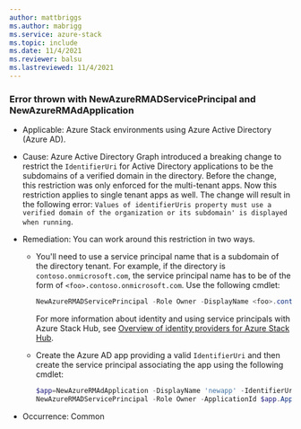 ```yaml
---
author: mattbriggs
ms.author: mabrigg
ms.service: azure-stack
ms.topic: include
ms.date: 11/4/2021
ms.reviewer: balsu
ms.lastreviewed: 11/4/2021
---
```


### Error thrown with NewAzureRMADServicePrincipal and NewAzureRMAdApplication

- Applicable: Azure Stack environments using Azure Active Directory (Azure AD).
- Cause: Azure Active Directory Graph introduced a breaking change to restrict the `IdentifierUri` for Active Directory applications to be the subdomains of a verified domain in the directory. Before the change, this restriction was only enforced for the multi-tenant apps. Now this restriction applies to single tenant apps as well. The change will result in the following error: `Values of identifierUris property must use a verified domain of the organization or its subdomain' is displayed when running`. 
- Remediation: You can work around this restriction in two ways.
    - You'll need to use a service principal name that is a subdomain of the directory tenant. For example, if the directory is `contoso.onmicrosoft.com`, the service principal name has to be of the form of `<foo>.contoso.onmicrosoft.com`. Use the following cmdlet:
        ```powershell  
        NewAzureRMADServicePrincipal -Role Owner -DisplayName <foo>.contoso.onmicrosoft.com
        ```
        For more information about identity and using service principals with Azure Stack Hub, see [Overview of identity providers for Azure Stack Hub](/azure-stack/operator/azure-stack-identity-overview).
    
    - Create the Azure AD app providing a valid `IdentifierUri` and then create the service principal associating the app using the following cmdlet:
        ```powershell  
        $app=NewAzureRMAdApplication -DisplayName 'newapp' -IdentifierUris http://anything.contoso.onmicrosoft.com
        NewAzureRMADServicePrincipal -Role Owner -ApplicationId $app.ApplicationId
        ```

- Occurrence: Common